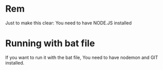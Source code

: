 # Rem
Just to make this clear: You need to have NODE.JS installed

# Running with bat file
If you want to run it with the bat file, You need to have nodemon and GIT installed.